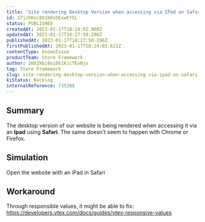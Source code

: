```yaml
---
title: 'Site rendering Desktop Version when accessing via IPad on Safari'
id: 17jzhKnc8X1bKo5ExwEY5L
status: PUBLISHED
createdAt: 2023-01-17T18:24:02.908Z
updatedAt: 2023-01-17T18:27:50.296Z
publishedAt: 2023-01-17T18:27:50.296Z
firstPublishedAt: 2023-01-17T18:24:03.621Z
contentType: knownIssue
productTeam: Store Framework
author: 2mXZkbi0oi061KicTExNjo
tag: Store Framework
slug: site-rendering-desktop-version-when-accessing-via-ipad-on-safari
kiStatus: Backlog
internalReference: 735208
---
```


## Summary



The desktop version of our website is being rendered when accessing it via an **Ipad** using **Safari**. The same doesn't seem to happen with Chrome or Firefox.


##

## Simulation


Open the website with an iPad in Safari


##

## Workaround


Through responsible values, it might be able to fix: https://developers.vtex.com/docs/guides/vtex-responsive-values




